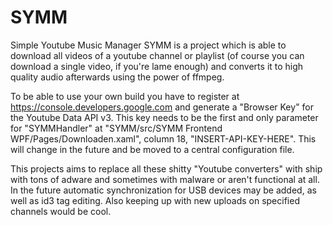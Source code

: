 # SYMM
Simple Youtube Music Manager
SYMM is a project which is able to download all videos of a youtube channel or playlist (of course you can download a single video, if you're lame enough) and converts it to high quality audio afterwards using the power of ffmpeg.

To be able to use your own build you have to register at https://console.developers.google.com and generate a "Browser Key" for the Youtube Data API v3. This key needs to be the first and only parameter for "SYMMHandler" at "SYMM/src/SYMM Frontend WPF/Pages/Downloaden.xaml", column 18, "INSERT-API-KEY-HERE". This will change in the future and be moved to a central configuration file.

This projects aims to replace all these shitty "Youtube converters" with ship with tons of adware and sometimes with malware or aren't functional at all. In the future automatic synchronization for USB devices may be added, as well as id3 tag editing. Also keeping up with new uploads on specified channels would be cool.